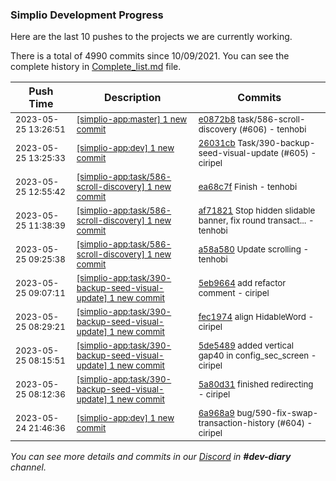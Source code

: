 
### Simplio Development Progress

Here are the last 10 pushes to the projects we are currently working.

There is a total of 4990 commits since 10/09/2021. You can see the complete history in
 [Complete_list.md](Complete_list.md) file.

| Push Time | Description | Commits |
| --- | --- | --- |
| <sub>2023-05-25 13:26:51</sub> | <sub>[[simplio-app:master] 1 new commit](https://github.com/SimplioOfficial/simplio-app/commit/e0872b8f64047ef7ffa8954c664c1f4ae94e3d9a)</sub> | <sub>[e0872b8](https://github.com/SimplioOfficial/simplio-app/commit/e0872b8f64047ef7ffa8954c664c1f4ae94e3d9a) task/586-scroll-discovery (#606) - tenhobi</sub> |
| <sub>2023-05-25 13:25:33</sub> | <sub>[[simplio-app:dev] 1 new commit](https://github.com/SimplioOfficial/simplio-app/commit/26031cb867030b0442d744b4259c147f120894cd)</sub> | <sub>[26031cb](https://github.com/SimplioOfficial/simplio-app/commit/26031cb867030b0442d744b4259c147f120894cd) Task/390-backup-seed-visual-update (#605) - ciripel</sub> |
| <sub>2023-05-25 12:55:42</sub> | <sub>[[simplio-app:task/586\-scroll\-discovery] 1 new commit](https://github.com/SimplioOfficial/simplio-app/commit/ea68c7fa1148bdb244ac1183c0423d72340e77f2)</sub> | <sub>[ea68c7f](https://github.com/SimplioOfficial/simplio-app/commit/ea68c7fa1148bdb244ac1183c0423d72340e77f2) Finish - tenhobi</sub> |
| <sub>2023-05-25 11:38:39</sub> | <sub>[[simplio-app:task/586\-scroll\-discovery] 1 new commit](https://github.com/SimplioOfficial/simplio-app/commit/af71821c9e68e79cf781486c04c38f5638ba3edd)</sub> | <sub>[af71821](https://github.com/SimplioOfficial/simplio-app/commit/af71821c9e68e79cf781486c04c38f5638ba3edd) Stop hidden slidable banner, fix round transact... - tenhobi</sub> |
| <sub>2023-05-25 09:25:38</sub> | <sub>[[simplio-app:task/586\-scroll\-discovery] 1 new commit](https://github.com/SimplioOfficial/simplio-app/commit/a58a58044c32f31fd05a530930f4d8c8ee2d3a15)</sub> | <sub>[a58a580](https://github.com/SimplioOfficial/simplio-app/commit/a58a58044c32f31fd05a530930f4d8c8ee2d3a15) Update scrolling - tenhobi</sub> |
| <sub>2023-05-25 09:07:11</sub> | <sub>[[simplio-app:task/390\-backup\-seed\-visual\-update] 1 new commit](https://github.com/SimplioOfficial/simplio-app/commit/5eb9664913840b48b69596cb11871707c69d8335)</sub> | <sub>[5eb9664](https://github.com/SimplioOfficial/simplio-app/commit/5eb9664913840b48b69596cb11871707c69d8335) add refactor comment - ciripel</sub> |
| <sub>2023-05-25 08:29:21</sub> | <sub>[[simplio-app:task/390\-backup\-seed\-visual\-update] 1 new commit](https://github.com/SimplioOfficial/simplio-app/commit/fec1974ae73d21bd0a5cf1956f788dbe2f43db05)</sub> | <sub>[fec1974](https://github.com/SimplioOfficial/simplio-app/commit/fec1974ae73d21bd0a5cf1956f788dbe2f43db05) align HidableWord - ciripel</sub> |
| <sub>2023-05-25 08:15:51</sub> | <sub>[[simplio-app:task/390\-backup\-seed\-visual\-update] 1 new commit](https://github.com/SimplioOfficial/simplio-app/commit/5de5489ab767912e34a36f864f16ffc0fed095fd)</sub> | <sub>[5de5489](https://github.com/SimplioOfficial/simplio-app/commit/5de5489ab767912e34a36f864f16ffc0fed095fd) added vertical gap40 in config_sec_screen - ciripel</sub> |
| <sub>2023-05-25 08:12:36</sub> | <sub>[[simplio-app:task/390\-backup\-seed\-visual\-update] 1 new commit](https://github.com/SimplioOfficial/simplio-app/commit/5a80d31cf4e3128b6f0bd6d119c3ecd09831b2d4)</sub> | <sub>[5a80d31](https://github.com/SimplioOfficial/simplio-app/commit/5a80d31cf4e3128b6f0bd6d119c3ecd09831b2d4) finished redirecting - ciripel</sub> |
| <sub>2023-05-24 21:46:36</sub> | <sub>[[simplio-app:dev] 1 new commit](https://github.com/SimplioOfficial/simplio-app/commit/6a968a9123c1677976ac971d68a4ed2d04f163cb)</sub> | <sub>[6a968a9](https://github.com/SimplioOfficial/simplio-app/commit/6a968a9123c1677976ac971d68a4ed2d04f163cb) bug/590-fix-swap-transaction-history (#604) - ciripel</sub> |

_You can see more details and commits in our [Discord](https://discord.gg/aKhjuwZmdP) in **#dev-diary** channel._
